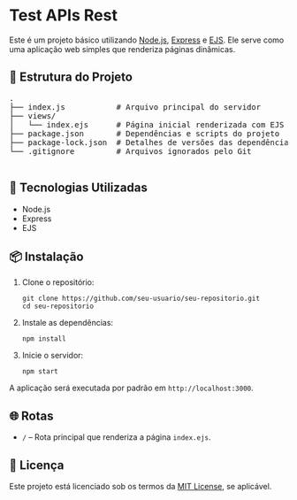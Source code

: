 
<body>
  <h1>Test APIs Rest</h1>
  <p>Este é um projeto básico utilizando <a href="https://nodejs.org/" target="_blank">Node.js</a>, 
    <a href="https://expressjs.com/" target="_blank">Express</a> e 
    <a href="https://ejs.co/" target="_blank">EJS</a>. Ele serve como uma aplicação web simples que renderiza páginas dinâmicas.</p>

  <h2>📁 Estrutura do Projeto</h2>
  <pre>
.
├── index.js           # Arquivo principal do servidor
├── views/
│   └── index.ejs      # Página inicial renderizada com EJS
├── package.json       # Dependências e scripts do projeto
├── package-lock.json  # Detalhes de versões das dependências
└── .gitignore         # Arquivos ignorados pelo Git
  </pre>

  <h2>🚀 Tecnologias Utilizadas</h2>
  <ul>
    <li>Node.js</li>
    <li>Express</li>
    <li>EJS</li>
  </ul>

  <h2>📦 Instalação</h2>
  <ol>
    <li>Clone o repositório:
      <pre><code>git clone https://github.com/seu-usuario/seu-repositorio.git
cd seu-repositorio</code></pre>
    </li>
    <li>Instale as dependências:
      <pre><code>npm install</code></pre>
    </li>
    <li>Inicie o servidor:
      <pre><code>npm start</code></pre>
    </li>
  </ol>
  <p>A aplicação será executada por padrão em <code>http://localhost:3000</code>.</p>

  <h2>🌐 Rotas</h2>
  <ul>
    <li><code>/</code> – Rota principal que renderiza a página <code>index.ejs</code>.</li>
  </ul>

  <h2>📄 Licença</h2>
  <p>Este projeto está licenciado sob os termos da <a href="LICENSE">MIT License</a>, se aplicável.</p>
</body>
</html>
